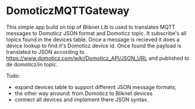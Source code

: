 # DomoticzMQTTGateway


This simple app build on top of Bliknet Lib is used to translates MQTT messages to Domoticz JSON format and Domoticz topic. It subscribe's all topics found in the devices table. Once a message is recieved it does a device lookup to find it's Domoticz device id. Once found the payload is translated to JSON according to https://www.domoticz.com/wiki/Domoticz_API/JSON_URL and published to de domoticz/in topic.

Todo:
+ expand devices table to support different JSON message formats;
+ the other way arround: from Domoticz to Bliknet devices
+ connect all devices and implement there JSON syntax.
